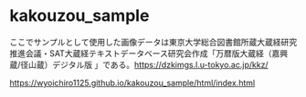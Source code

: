 # kakouzou_sample

ここでサンプルとして使用した画像データは東京大学総合図書館所蔵大蔵経研究推進会議・SAT大蔵経テキストデータベース研究会作成「万暦版大蔵経（嘉興蔵/径山蔵）デジタル版
」である。https://dzkimgs.l.u-tokyo.ac.jp/kkz/

https://wyoichiro1125.github.io/kakouzou_sample/html/index.html 
